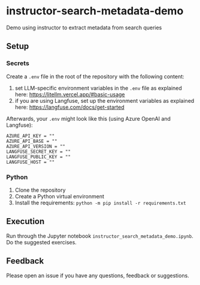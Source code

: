 # instructor-search-metadata-demo
Demo using instructor to extract metadata from search queries

## Setup

### Secrets

Create a `.env` file in the root of the repository with the following content:

1. set LLM-specific environment variables in the `.env` file as explained here: https://litellm.vercel.app/#basic-usage
2. if you are using Langfuse, set up the environment variables as explained here: https://langfuse.com/docs/get-started

Afterwards, your `.env` might look like this (using Azure OpenAI and Langfuse):

```
AZURE_API_KEY = ""
AZURE_API_BASE = ""
AZURE_API_VERSION = ""
LANGFUSE_SECRET_KEY = ""
LANGFUSE_PUBLIC_KEY = ""
LANGFUSE_HOST = ""
```

### Python

1. Clone the repository
2. Create a Python virtual environment
3. Install the requirements: `python -m pip install -r requirements.txt`


## Execution 

Run through the Jupyter notebook `instructor_search_metadata_demo.ipynb`. Do the suggested exercises.

## Feedback

Please open an issue if you have any questions, feedback or suggestions.
